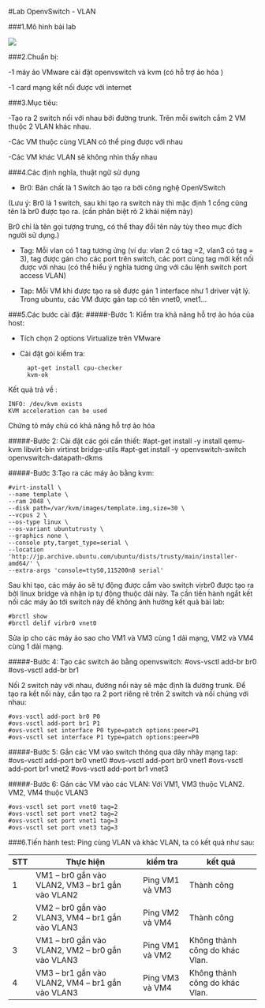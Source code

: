 #Lab OpenvSwitch - VLAN

###1.Mô hình bài lab

<img src="http://i.imgur.com/dZ8vDIP.png">

###2.Chuẩn bị: 

-1 máy ảo VMware cài đặt openvswitch và kvm (có hỗ trợ ảo hóa )

-1 card mạng kết nối được với internet

###3.Mục tiêu:

-Tạo ra 2 switch nối với nhau bởi đường trunk. Trên    mỗi switch cắm 2 VM thuộc 2 VLAN khác nhau.

-Các VM thuộc cùng VLAN có thể ping được với nhau

-Các VM khác VLAN sẽ không nhìn thấy nhau 

###4.Các định nghĩa, thuật ngữ sử dụng
- Br0: Bản chất là 1 Switch ảo tạo ra bởi công nghệ OpenVSwitch

(Lưu ý: Br0 là 1 switch, sau khi tạo ra switch này thì mặc định 1 cổng cũng tên là br0 được tạo ra. (cần phân biệt rõ 2 khái niệm này)
	
Br0 chỉ là tên gọi tượng trưng, có thể thay đổi tên này tùy theo mục đích người sử dụng.)
	 
- Tag: Mỗi vlan có 1 tag tương ứng (ví dụ: vlan 2 có tag =2, vlan3 có tag = 3), tag được gán cho các port trên switch, các port cùng tag mới kết nối được với nhau (có thể hiểu ý nghĩa tương ứng với câu lệnh switch port access VLAN)

- Tap: Mỗi VM khi được tạo ra sẽ được gán 1 interface như  1 driver vật lý. Trong ubuntu, các VM được gán tap có tên vnet0, vnet1...

###5.Các bước cài đặt:
#####-Bước 1: Kiểm tra khả năng hỗ trợ ảo hóa của host:

- Tích chọn 2 options Virtualize trên VMware
- Cài đặt gói kiểm tra:
 
        apt-get install cpu-checker 
        kvm-ok

    
Kết quả trả về :

    INFO: /dev/kvm exists
    KVM acceleration can be used


Chứng tỏ máy chủ có khả năng hỗ trợ ảo hóa 

#####-Bước 2: Cài đặt các gói cần thiết:
	#apt-get install -y install qemu-kvm libvirt-bin virtinst bridge-utils
	#apt-get install -y openvswitch-switch openvswitch-datapath-dkms

#####-Bước 3:Tạo ra các máy ảo bằng kvm: 


    #virt-install \
    --name template \
    --ram 2048 \
    --disk path=/var/kvm/images/template.img,size=30 \
    --vcpus 2 \
    --os-type linux \
    --os-variant ubuntutrusty \
    --graphics none \
    --console pty,target_type=serial \
    --location 'http://jp.archive.ubuntu.com/ubuntu/dists/trusty/main/installer-amd64/' \
    --extra-args 'console=ttyS0,115200n8 serial'


   Sau khi tạo, các máy ảo sẽ tự động được cắm vào switch virbr0 được tạo ra bởi linux bridge và nhận ip tự động thuộc dải này. Ta cần tiến hành ngắt kết nối các máy ảo tới switch này để không ảnh hưởng kết quả bài lab:

	#brctl show
	#brctl delif virbr0 vnet0


Sửa ip cho các máy ảo sao cho VM1 và VM3 cùng 1 dải mạng, VM2 và VM4 cùng 1 dải mạng.

#####-Bước 4: Tạo các switch ảo bằng openvswitch:
	#ovs-vsctl add-br br0
	#ovs-vsctl add-br br1

Nối 2 switch này với nhau, đường nối này sẽ mặc định là đường trunk. Để tạo ra kết nối này, cần tạo ra 2 port riêng rẽ trên 2 switch và nối chúng với nhau:

    #ovs-vsctl add-port br0 P0
    #ovs-vsctl add-port br1 P1
    #ovs-vsctl set interface P0 type=patch options:peer=P1
    #ovs-vsctl set interface P1 type=patch options:peer=P0


#####-Bước 5: Gắn các VM vào switch thông qua dây nhảy mạng tap:
	#ovs-vsctl add-port br0 vnet0
	#ovs-vsctl add-port br0 vnet1
	#ovs-vsctl add-port br1 vnet2
	#ovs-vsctl add-port br1 vnet3
 
#####-Bước 6: Gán các VM vào các VLAN: 
Với VM1, VM3 thuộc VLAN2. VM2, VM4 thuộc VLAN3

    #ovs-vsctl set port vnet0 tag=2
    #ovs-vsctl set port vnet2 tag=2
    #ovs-vsctl set port vnet1 tag=3
    #ovs-vsctl set port vnet3 tag=3


###6.Tiến hành test:
Ping cùng VLAN và khác VLAN, ta có kết quả như sau: 


| STT | Thực hiện | kiểm tra| kết quả |
|--------------|-------|------|-------|
| 1 | VM1 – br0 gắn vào VLAN2, VM3 – br1 gắn vào VLAN2 | Ping VM1 và VM3 | Thành công |
| 2 | VM2 – br0 gắn vào VLAN3, VM4 – br1 gắn vào VLAN3 | Ping VM2 và VM4 | Thành công |
| 3 | VM1 – br0 gắn vào VLAN2, VM2 – br0 gắn vào VLAN3 | Ping VM1 và VM2 | Không thành công do khác Vlan. |
| 4 | VM3 – br1 gắn vào VLAN2, VM4 – br1 gắn vào VLAN3 | Ping  VM3 và VM4 | Không thành công do khác Vlan. |

